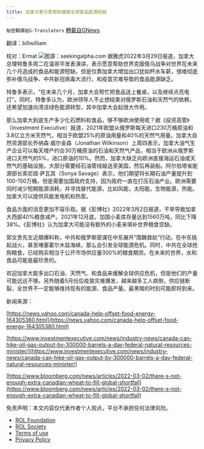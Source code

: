 ```yaml
---
title: 加拿大表示愿帮助缓解全球食品能源短缺
---
```

`秘密翻譯組G-Translators` [轉載自GNews](https://gnews.org/zh-hans/2254252/)

翻译：billwilliam

校对：Ermat
![](https://assets.gnews.org/wp-content/uploads/2022/03/unnamed-23.jpg)图源：seekingalpha.com
据雅虎2022年3月29日报道，加拿大总理特鲁多周二在温哥华发表演讲，表示愿意帮助世界克服俄乌战争对世界在未来几个月造成的食品和能源短缺。但是仅靠加拿大增加出口犹如杯水车薪，很难彻底弥补俄乌战争、中共新冠病毒大流行、和疫苗灾难导致的食品能源缺乏。

特鲁多表示，“在未来几个月，加拿大会帮忙把食品送上餐桌，以及继续点亮电灯”。同时，特鲁多认为，欧洲领导人不止想结束对俄罗斯石油和天然气的依赖，还希望加速向清洁绿色能源转型，其中加拿大会起很大作用。

那么加拿大到底生产多少化石燃料和食品，够不够欧洲使用呢？据《投资高管》（Investment Executive）报道，2021年欧盟从俄罗斯每天进口230万桶原油和3.8亿立方米天然气，相当于欧盟25%的原油用量和40%的天然气用量。加拿大自然资源部长乔纳森·威尔金森（Jonathan Wilkinson）上周四表示，加拿大油气生产企业可以每天增产约合30万桶原油的石油和天然气产品，相当于欧洲从俄罗斯进口天然气的5%，进口原油的10%。然而，加拿大缺乏向欧洲直接海运石油或天然气的基础设施，大部分需要经石油管线输送至美国，然后再装船。阿尔伯塔省能源部长索尼娅·萨瓦其（Sonya Savage）表示，他们期望将长期石油产量提升到100-150万桶，但是需要加国政府支持，因为政府一直在打压石油产业。欧洲需要同时减少短期能源消耗，并寻找替代能源，比如风能，太阳能，生物能源，热能。加拿大可以提供风能发电机和热泵。

食品方面的消息更加不容乐观。据《彭博社》2022年3月2日报道，干旱导致加拿大西部40%粮食减产。2021年12月底，加国小麦库存量达到1560万吨，同比下降38%。《彭博社》认为加拿大可能没有额外的小麦来填补世界粮食空缺。

郭文贵先生近期爆料称，中共和俄罗斯密谋在中东展开“围魏救赵”行动，在中东挑起战火，甚至堵塞霍尔木兹海峡，那么会引发全球能源危机。同时，中共在全球抢购粮食，已经购买相当于公开市场供应量300%的粮食期货。在未来的世界，水和食品可能是最珍贵的。

欢迎加拿大能多出口石油、天然气、和食品来缓解全球供应危机，但是他们的产量可能远远不够。另外随着5月份后疫苗灾难爆发，越来越多工人病倒，供应链断裂，全世界不一定能够维持现有的能源、食品产量。最黑暗的时刻可能即将到来。

新闻来源：

[https://news.yahoo.com/canada-help-offset-food-energy-164305380.html](https://news.yahoo.com/canada-help-offset-food-energy-164305380.html)

[https://www.investmentexecutive.com/news/industry-news/canada-can-hike-oil-gas-output-by-300000-barrels-a-day-federal-natural-resources-minister/](https://www.investmentexecutive.com/news/industry-news/canada-can-hike-oil-gas-output-by-300000-barrels-a-day-federal-natural-resources-minister/)

[https://www.bloomberg.com/news/articles/2022-03-02/there-s-not-enough-extra-canadian-wheat-to-fill-global-shortfall](https://www.bloomberg.com/news/articles/2022-03-02/there-s-not-enough-extra-canadian-wheat-to-fill-global-shortfall)

 

免责声明：本文内容仅代表作者个人观点，平台不承担任何法律风险。

- [ROL Foundation](https://rolfoundation.org/)
- [ROL Society](https://rolsociety.org/)
- [Terms of use](https://gnews.org/terms-of-use-3/)
- [Privacy Policy](https://gnews.org/privacy-policy/)

